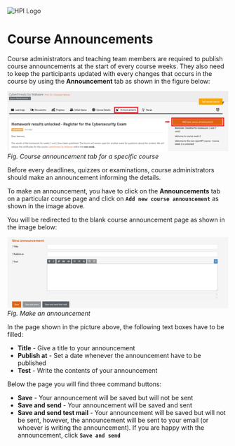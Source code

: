 ![HPI Logo](../img/HPI_Logo.png)

# Course Announcements

Course administrators and teaching team members are required to publish course announcements at the start of every course weeks. They also need to keep the participants updated with every changes that occurs in the course by using the **Announcement** tab as shown in the figure below:  

![Course Announcement](../img/features/coursemanagement/course_announcement_1.png)  
*Fig. Course announcement tab for a specific course*  

Before every deadlines, quizzes or examinations, course administrators should make an announcement informing the details.  

To make an announcement, you have to click on the **Announcements** tab on a particular course page and click on **`Add new course announcement`** as shown in the image above.  

You will be redirected to the blank course announcement page as shown in the image below:  

![announcement](../img/features/coursemanagement/course_announcement_2.png)  
*Fig. Make an announcement*  

In the page shown in the picture above, the following text boxes have to be filled:  

- **Title** - Give a title to your announcement
- **Publish at** - Set a date whenever the announcement have to be published
- **Test** - Write the contents of your announcement

Below the page you will find three command buttons:  
- **Save** - Your announcement will be saved but will not be sent
- **Save and send** - Your announcement will be saved and sent
- **Save and send test mail** - Your announcement will be saved but will not be sent, however, the announcement will be sent to your email (or whoever is writing the announcement). If you are happy with the announcement, click **`Save and send`**